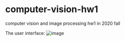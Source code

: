 # computer-vision-hw1
computer vision and image processing hw1 in 2020 fall

The user interface:
![image](https://user-images.githubusercontent.com/56348828/117411046-bd643f80-af45-11eb-8899-346b9e84beb7.png)


